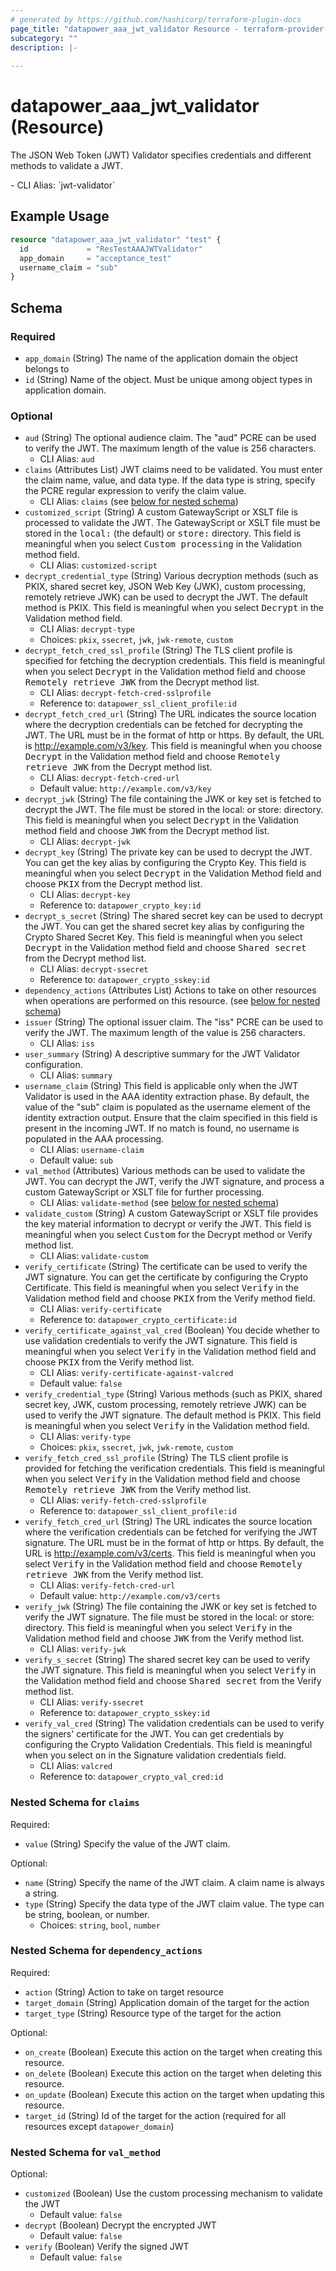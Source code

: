 ```yaml
---
# generated by https://github.com/hashicorp/terraform-plugin-docs
page_title: "datapower_aaa_jwt_validator Resource - terraform-provider-datapower"
subcategory: ""
description: |-
  
---
```


# datapower_aaa_jwt_validator (Resource)

<p>The JSON Web Token (JWT) Validator specifies credentials and different methods to validate a JWT.</p>
  - CLI Alias: `jwt-validator`

## Example Usage

```terraform
resource "datapower_aaa_jwt_validator" "test" {
  id             = "ResTestAAAJWTValidator"
  app_domain     = "acceptance_test"
  username_claim = "sub"
}
```

<!-- schema generated by tfplugindocs -->
## Schema

### Required

- `app_domain` (String) The name of the application domain the object belongs to
- `id` (String) Name of the object. Must be unique among object types in application domain.

### Optional

- `aud` (String) The optional audience claim. The "aud" PCRE can be used to verify the JWT. The maximum length of the value is 256 characters.
  - CLI Alias: `aud`
- `claims` (Attributes List) JWT claims need to be validated. You must enter the claim name, value, and data type. If the data type is string, specify the PCRE regular expression to verify the claim value.
  - CLI Alias: `claims` (see [below for nested schema](#nestedatt--claims))
- `customized_script` (String) A custom GatewayScript or XSLT file is processed to validate the JWT. The GatewayScript or XSLT file must be stored in the <tt>local:</tt> (the default) or <tt>store:</tt> directory. This field is meaningful when you select <tt>Custom processing</tt> in the Validation method field.
  - CLI Alias: `customized-script`
- `decrypt_credential_type` (String) Various decryption methods (such as PKIX, shared secret key, JSON Web Key (JWK), custom processing, remotely retrieve JWK) can be used to decrypt the JWT. The default method is PKIX. This field is meaningful when you select <tt>Decrypt</tt> in the Validation method field.
  - CLI Alias: `decrypt-type`
  - Choices: `pkix`, `ssecret`, `jwk`, `jwk-remote`, `custom`
- `decrypt_fetch_cred_ssl_profile` (String) The TLS client profile is specified for fetching the decryption credentials. This field is meaningful when you select <tt>Decrypt</tt> in the Validation method field and choose <tt>Remotely retrieve JWK</tt> from the Decrypt method list.
  - CLI Alias: `decrypt-fetch-cred-sslprofile`
  - Reference to: `datapower_ssl_client_profile:id`
- `decrypt_fetch_cred_url` (String) The URL indicates the source location where the decryption credentials can be fetched for decrypting the JWT. The URL must be in the format of http or https. By default, the URL is http://example.com/v3/key. This field is meaningful when you choose <tt>Decrypt</tt> in the Validation method field and choose <tt>Remotely retrieve JWK</tt> from the Decrypt method list.
  - CLI Alias: `decrypt-fetch-cred-url`
  - Default value: `http://example.com/v3/key`
- `decrypt_jwk` (String) The file containing the JWK or key set is fetched to decrypt the JWT. The file must be stored in the local: or store: directory. This field is meaningful when you select <tt>Decrypt</tt> in the Validation method field and choose <tt>JWK</tt> from the Decrypt method list.
  - CLI Alias: `decrypt-jwk`
- `decrypt_key` (String) The private key can be used to decrypt the JWT. You can get the key alias by configuring the Crypto Key. This field is meaningful when you select <tt>Decrypt</tt> in the Validation Method field and choose <tt>PKIX</tt> from the Decrypt method list.
  - CLI Alias: `decrypt-key`
  - Reference to: `datapower_crypto_key:id`
- `decrypt_s_secret` (String) The shared secret key can be used to decrypt the JWT. You can get the shared secret key alias by configuring the Crypto Shared Secret Key. This field is meaningful when you select <tt>Decrypt</tt> in the Validation method field and choose <tt>Shared secret</tt> from the Decrypt method list.
  - CLI Alias: `decrypt-ssecret`
  - Reference to: `datapower_crypto_sskey:id`
- `dependency_actions` (Attributes List) Actions to take on other resources when operations are performed on this resource. (see [below for nested schema](#nestedatt--dependency_actions))
- `issuer` (String) The optional issuer claim. The "iss" PCRE can be used to verify the JWT. The maximum length of the value is 256 characters.
  - CLI Alias: `iss`
- `user_summary` (String) A descriptive summary for the JWT Validator configuration.
  - CLI Alias: `summary`
- `username_claim` (String) This field is applicable only when the JWT Validator is used in the AAA identity extraction phase. By default, the value of the "sub" claim is populated as the username element of the identity extraction output. Ensure that the claim specified in this field is present in the incoming JWT. If no match is found, no username is populated in the AAA processing.
  - CLI Alias: `username-claim`
  - Default value: `sub`
- `val_method` (Attributes) Various methods can be used to validate the JWT. You can decrypt the JWT, verify the JWT signature, and process a custom GatewayScript or XSLT file for further processing.
  - CLI Alias: `validate-method` (see [below for nested schema](#nestedatt--val_method))
- `validate_custom` (String) A custom GatewayScript or XSLT file provides the key material information to decrypt or verify the JWT. This field is meaningful when you select <tt>Custom</tt> for the Decrypt method or Verify method list.
  - CLI Alias: `validate-custom`
- `verify_certificate` (String) The certificate can be used to verify the JWT signature. You can get the certificate by configuring the Crypto Certificate. This field is meaningful when you select <tt>Verify</tt> in the Validation method field and choose <tt>PKIX</tt> from the Verify method field.
  - CLI Alias: `verify-certificate`
  - Reference to: `datapower_crypto_certificate:id`
- `verify_certificate_against_val_cred` (Boolean) You decide whether to use validation credentials to verify the JWT signature. This field is meaningful when you select <tt>Verify</tt> in the Validation method field and choose <tt>PKIX</tt> from the Verify method list.
  - CLI Alias: `verify-certificate-against-valcred`
  - Default value: `false`
- `verify_credential_type` (String) Various methods (such as PKIX, shared secret key, JWK, custom processing, remotely retrieve JWK) can be used to verify the JWT signature. The default method is PKIX. This field is meaningful when you select <tt>Verify</tt> in the Validation method field.
  - CLI Alias: `verify-type`
  - Choices: `pkix`, `ssecret`, `jwk`, `jwk-remote`, `custom`
- `verify_fetch_cred_ssl_profile` (String) The TLS client profile is provided for fetching the verification credentials. This field is meaningful when you select <tt>Verify</tt> in the Validation method field and choose <tt>Remotely retrieve JWK</tt> from the Verify method list.
  - CLI Alias: `verify-fetch-cred-sslprofile`
  - Reference to: `datapower_ssl_client_profile:id`
- `verify_fetch_cred_url` (String) The URL indicates the source location where the verification credentials can be fetched for verifying the JWT signature. The URL must be in the format of http or https. By default, the URL is http://example.com/v3/certs. This field is meaningful when you select <tt>Verify</tt> in the Validation method field and choose <tt>Remotely retrieve JWK</tt> from the Verify method list.
  - CLI Alias: `verify-fetch-cred-url`
  - Default value: `http://example.com/v3/certs`
- `verify_jwk` (String) The file containing the JWK or key set is fetched to verify the JWT signature. The file must be stored in the local: or store: directory. This field is meaningful when you select <tt>Verify</tt> in the Validation method field and choose <tt>JWK</tt> from the Verify method list.
  - CLI Alias: `verify-jwk`
- `verify_s_secret` (String) The shared secret key can be used to verify the JWT signature. This field is meaningful when you select <tt>Verify</tt> in the Validation method field and choose <tt>Shared secret</tt> from the Verify method list.
  - CLI Alias: `verify-ssecret`
  - Reference to: `datapower_crypto_sskey:id`
- `verify_val_cred` (String) The validation credentials can be used to verify the signers' certificate for the JWT. You can get credentials by configuring the Crypto Validation Credentials. This field is meaningful when you select <tt>on</tt> in the Signature validation credentials field.
  - CLI Alias: `valcred`
  - Reference to: `datapower_crypto_val_cred:id`

<a id="nestedatt--claims"></a>
### Nested Schema for `claims`

Required:

- `value` (String) Specify the value of the JWT claim.

Optional:

- `name` (String) Specify the name of the JWT claim. A claim name is always a string.
- `type` (String) Specify the data type of the JWT claim value. The type can be string, boolean, or number.
  - Choices: `string`, `bool`, `number`


<a id="nestedatt--dependency_actions"></a>
### Nested Schema for `dependency_actions`

Required:

- `action` (String) Action to take on target resource
- `target_domain` (String) Application domain of the target for the action
- `target_type` (String) Resource type of the target for the action

Optional:

- `on_create` (Boolean) Execute this action on the target when creating this resource.
- `on_delete` (Boolean) Execute this action on the target when deleting this resource.
- `on_update` (Boolean) Execute this action on the target when updating this resource.
- `target_id` (String) Id of the target for the action (required for all resources except `datapower_domain`)


<a id="nestedatt--val_method"></a>
### Nested Schema for `val_method`

Optional:

- `customized` (Boolean) Use the custom processing mechanism to validate the JWT
  - Default value: `false`
- `decrypt` (Boolean) Decrypt the encrypted JWT
  - Default value: `false`
- `verify` (Boolean) Verify the signed JWT
  - Default value: `false`
